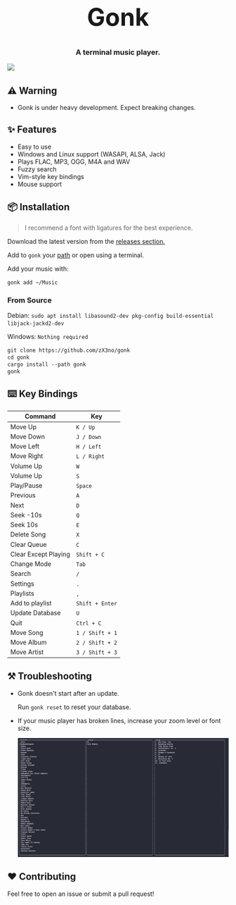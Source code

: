 <h1 align="center" style="font-size: 55px">Gonk</h1>

<h3 align="center">A terminal music player.</h3>

<div align="center" style="display:inline">
      <img src="media/gonk.gif">
</div>

## ⚠️ Warning

- Gonk is under heavy development. Expect breaking changes.

## ✨ Features
- Easy to use
- Windows and Linux support (WASAPI, ALSA, Jack)
- Plays FLAC, MP3, OGG, M4A and WAV
- Fuzzy search
- Vim-style key bindings
- Mouse support

## 📦 Installation
> I recommend a font with ligatures for the best experience.

Download the latest version from the [releases section.](https://github.com/zX3no/gonk/releases/latest)

Add to `gonk` your [path](https://en.wikipedia.org/wiki/PATH_(variable)) or open using a terminal.

Add your music with:

```
gonk add ~/Music
```

### From Source

Debian: `sudo apt install libasound2-dev pkg-config build-essential libjack-jackd2-dev`

Windows: `Nothing required`

```
git clone https://github.com/zX3no/gonk
cd gonk
cargo install --path gonk
gonk
```
## ⌨️ Key Bindings

| Command              | Key             |
|----------------------|-----------------|
| Move Up              | `K / Up`        |
| Move Down            | `J / Down`      |
| Move Left            | `H / Left`      |
| Move Right           | `L / Right`     |
| Volume Up            | `W`             |
| Volume Up            | `S`             |
| Play/Pause           | `Space`         |
| Previous             | `A`             |
| Next                 | `D`             |
| Seek -10s            | `Q`             |
| Seek 10s             | `E`             |
| Delete Song          | `X`             |
| Clear Queue          | `C`             |
| Clear Except Playing | `Shift + C`     |
| Change Mode          | `Tab`           |
| Search               | `/`             |
| Settings             | `.`             |
| Playlists            | `,`             |
| Add to playlist      | `Shift + Enter` |
| Update Database      | `U`             |
| Quit                 | `Ctrl + C`      |
| Move Song            | `1 / Shift + 1` |
| Move Album           | `2 / Shift + 2` |
| Move Artist          | `3 / Shift + 3` |

## ⚒️ Troubleshooting

- Gonk doesn't start after an update.

  Run `gonk reset` to reset your database.

- If your music player has broken lines, increase your zoom level or font size.

  ![](media/broken.png)

## ❤️ Contributing

Feel free to open an issue or submit a pull request!
